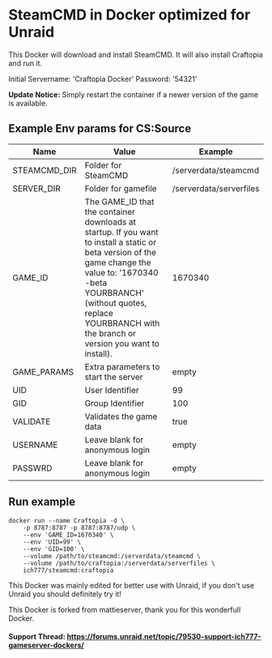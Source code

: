 # SteamCMD in Docker optimized for Unraid
This Docker will download and install SteamCMD. It will also install Craftopia and run it.

Initial Servername: 'Craftopia Docker' Password: '54321'

**Update Notice:** Simply restart the container if a newer version of the game is available.

## Example Env params for CS:Source
| Name | Value | Example |
| --- | --- | --- |
| STEAMCMD_DIR | Folder for SteamCMD | /serverdata/steamcmd |
| SERVER_DIR | Folder for gamefile | /serverdata/serverfiles |
| GAME_ID | The GAME_ID that the container downloads at startup. If you want to install a static or beta version of the game change the value to: '1670340 -beta YOURBRANCH' (without quotes, replace YOURBRANCH with the branch or version you want to install). | 1670340 |
| GAME_PARAMS | Extra parameters to start the server | empty |
| UID | User Identifier | 99 |
| GID | Group Identifier | 100 |
| VALIDATE | Validates the game data | true |
| USERNAME | Leave blank for anonymous login | empty |
| PASSWRD | Leave blank for anonymous login | empty |

## Run example
```
docker run --name Craftopia -d \
	-p 8787:8787 -p 8787:8787/udp \
	--env 'GAME_ID=1670340' \
	--env 'UID=99' \
	--env 'GID=100' \
	--volume /path/to/steamcmd:/serverdata/steamcmd \
	--volume /path/to/craftopia:/serverdata/serverfiles \
	ich777/steamcmd:craftopia
```

This Docker was mainly edited for better use with Unraid, if you don't use Unraid you should definitely try it!


This Docker is forked from mattieserver, thank you for this wonderfull Docker.


#### Support Thread: https://forums.unraid.net/topic/79530-support-ich777-gameserver-dockers/